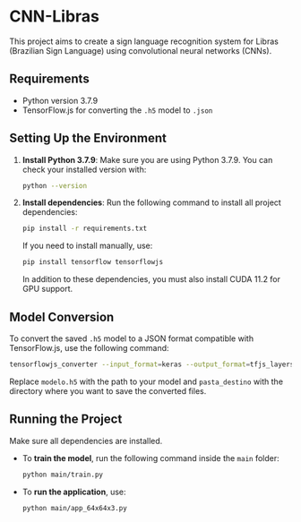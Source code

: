 # CNN-Libras

This project aims to create a sign language recognition system for Libras (Brazilian Sign Language) using convolutional neural networks (CNNs).

## Requirements

- Python version 3.7.9
- TensorFlow.js for converting the `.h5` model to `.json`

## Setting Up the Environment

1. **Install Python 3.7.9**:
   Make sure you are using Python 3.7.9. You can check your installed version with:

   ```bash
   python --version
   ```

2. **Install dependencies**:
   Run the following command to install all project dependencies:

   ```bash
   pip install -r requirements.txt
   ```

   If you need to install manually, use:

   ```bash
   pip install tensorflow tensorflowjs
   ```

   In addition to these dependencies, you must also install CUDA 11.2 for GPU support.

## Model Conversion

To convert the saved `.h5` model to a JSON format compatible with TensorFlow.js, use the following command:

```bash
tensorflowjs_converter --input_format=keras --output_format=tfjs_layers_model cnn_model_LIBRAS_12_03_2025_00_43.h5 model_tfjs
```

Replace `modelo.h5` with the path to your model and `pasta_destino` with the directory where you want to save the converted files.

## Running the Project

Make sure all dependencies are installed.

- To **train the model**, run the following command inside the `main` folder:

  ```bash
  python main/train.py
  ```

- To **run the application**, use:

  ```bash
  python main/app_64x64x3.py
  ```